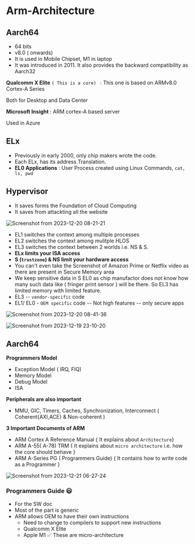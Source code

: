 # Arm-Architecture

## Aarch64 
- 64 bits
- v8.0 ( onwards)
- It is used in Mobile Chipset, M1 in laptop
- It was introduced in 2011. It also provides the backward compatibility as Aarch32


**Qualcomm X Elite**  `( This is a core) ` : This one is based on ARMv8.0 Cortex-A Series
 
Both for Desktop and Data Center

**Microsoft Insight** : ARM cortex-A based server 

Used in Azure

## ELx
- Previously in early 2000, only chip makers wrote the code.
- Each ELx, has its address Translation.
- **EL0 Applications** : User Process created using Linux Commands, `cat, ls, pwd`


## Hypervisor
- It saves forms the Foundation of Cloud Computing
- It saves from attackting all the website

![Screenshot from 2023-12-20 08-21-21](https://github.com/PranabNandy/Arm-Architecture/assets/34576104/7ac0b605-e4e0-4fe3-8ce6-5d646e47c0fe)

- EL1 switches the context among multiple processes
- EL2 switches the context among mulitple HLOS
- EL3 switches the context between 2 worlds i.e. NS & S.
- **ELx limits your ISA access**
- **S (`trustzone`) & NS limit your hardware access**
- You can't even take the Screenshot of Amazon Prime or Netflix video as there are present in Secure Memory area
- We keep sensitive data in S EL0 as chip manufactor does not know how many such data like ( fringer print sensor ) will be there. So EL3 has limited memory with limited feature.
- EL3 -- `vendor-specific` code
- EL1/ EL0 - `OEM specific` code -- Not high features -- only secure apps
  
![Screenshot from 2023-12-20 08-41-36](https://github.com/PranabNandy/Arm-Architecture/assets/34576104/8a4bcafc-4419-45f1-a3f5-f6264c8ab68c)


![Screenshot from 2023-12-19 23-10-20](https://github.com/PranabNandy/Arm-Architecture/assets/34576104/47158bac-0917-429d-ae89-913177450b67)


## Aarch64
**Programmers Model**

- Exception Model ( IRQ, FIQ)
- Memory Model
- Debug Model
- ISA

**Peripherals are also important** 
- MMU, GIC, Timers, Caches, Synchronization, Interconnect ( Coherent{AXI,ACE} & Non-coherent )

**3 Important Documents of ARM**

- ARM Cortex A Reference Manual { It explains about `Architecture`}
- ARM A-55( A-78) TRM { It explains about `micro architecture` i.e. how the core should behave }
- ARM A-Series PG ( Programmers Guide) { It contains how to write code as a Programmer }


![Screenshot from 2023-12-21 06-27-24](https://github.com/PranabNandy/Arm-Architecture/assets/34576104/d3926d78-f2e3-4022-bdbf-f9605feaa62d)

### Programmers Guide 😃

- For the SW doc
- Most of the part is generic
- ARM allows OEM to have their own instructions
  - Need to change to compilers to support new instructions
  - Qualcomm X Elite
  - Apple M1        ✅ These are micro-architecture


